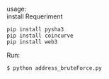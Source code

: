 usage: <br />
install Requeriment <br />
````shell
pip install pysha3
pip install coincurve
pip install web3
````
Run:  <br />
````shell
$ python address_bruteForce.py
````
